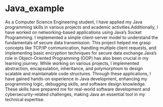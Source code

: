 # Java_example
As a Computer Science Engineering student, I have applied my Java programming skills in various projects and academic activities.Additionally, I have worked on networking-based applications using Java’s Socket Programming. I implemented a simple client-server model to understand the fundamentals of secure data transmission. This project helped me grasp concepts like TCP/IP communication, handling multiple client requests, and implementing basic encryption techniques for secure data exchange.Java’s role in Object-Oriented Programming (OOP) has also been crucial in my learning journey. While working on various projects, I implemented abstraction, encapsulation, inheritance, and polymorphism to design scalable and maintainable code structures.  Through these applications, I have gained hands-on experience in Java development, enhancing my programming logic, debugging skills, and software design knowledge. These skills have prepared me for real-world software development and cybersecurity-related challenges, making Java an essential tool in my technical expertise.
